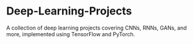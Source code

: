 # Deep-Learning-Projects
A collection of deep learning projects covering CNNs, RNNs, GANs, and more, implemented using TensorFlow and PyTorch.
